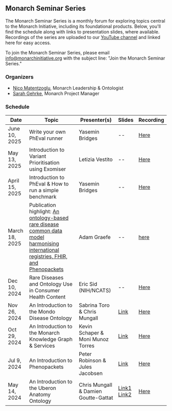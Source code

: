 ## Monarch Seminar Series

The Monarch Seminar Series is a monthly forum for exploring topics central to the Monarch Initiative, including its foundational products. Below, you'll find the schedule along with links to presentation slides, where available. Recordings of the series are uploaded to our [YouTube channel](https://www.youtube.com/@monarchinitiative) and linked here for easy access.

To join the Monarch Seminar Series, please email info@monarchinitiative.org with the subject line: "Join the Monarch Seminar Series."

### Organizers 
- [Nico Matentzoglu](https://orcid.org/0000-0002-7356-1779), Monarch Leadership & Ontologist  
- [Sarah Gehrke](https://orcid.org/0000-0003-3245-2880), Monarch Project Manager 

### Schedule 
| Date   | Topic   | Presenter(s) | Slides | Recording |
| -- | -- | -- | -- | --|
| June 10, 2025 | Write your own PhEval runner | Yasemin Bridges | -- | [Here](https://youtu.be/GMYzQO4OcfU?si=bBW0zNzTzBixWs3z) |
| May 13, 2025 | Introduction to Variant Prioritisation using Exomiser | Letizia Vestito | -- | [Here](https://youtu.be/Se5nRnbrWKs?si=kTI_TJstgrahF8TY) |
| April 15, 2025 | Introduction to PhEval & How to run a simple benchmark | Yasemin Bridges | -- | [Here](https://youtu.be/nIPzVN99UWc?si=gnUjOewlFrtBgfKf) |
| March 18, 2025 | Publication highlight: [An ontology-based rare disease common data model harmonising international registries, FHIR, and Phenopackets](https://www.nature.com/articles/s41597-025-04558-z) | Adam Graefe | -- | [here](https://youtu.be/0uytK1S4kKI?si=KUb0jSyNTl1V2ZYf)|
| Dec 10, 2024 | Rare Diseases and Ontology Use in Consumer Health Content | Eric Sid (NIH/NCATS) | -- | [Here](https://youtu.be/kWqDLtOW-TY?si=H58v5hVGrnk0NVhY) |
| Nov 26, 2024 | An Introduction to the Mondo Disease Ontology  | Sabrina Toro & Chris Mungall  | [Link](https://docs.google.com/presentation/d/1yFwKudg8ShXRJmWQaO7LGW-D2EazgetSuVlWARFHhn8/edit#slide=id.g2e6f9305531_0_128) | [Here](https://youtu.be/f3aDoNmcR0M?si=B1Aa-4mMSLN6lF8j) |
| Oct 29, 2024 | An Introduction to the Monarch Knowledge Graph & Services  | Kevin Schaper & Moni Munoz Torres  | [Link](https://docs.google.com/presentation/d/1_R6bjhiTXu9TemzqB2k770G2BndxE73aQZUH2LlnhEM/edit#slide=id.g2878b95946a_1_64)  | [Here](https://youtu.be/z11xZKBEO-U?si=B2VkbsgIz1irjm3H)   |
| Jul 9, 2024  | An Introduction to Phenopackets | Peter Robinson & Jules Jacobsen | [Link](https://docs.google.com/presentation/d/1_fvQnUSXTFTGEALbuBFjniGuMYd-yE0W8tBbReio-MU/edit#slide=id.g2db6772adf1_0_319)       | [Here](https://youtu.be/Ym5rC2Op_PM?si=fzLmLd4IiIRLI2R4) |
| May 14, 2024 | An Introduction to the Uberon Anatomy Ontology | Chris Mungall & Damien Goutte-Gattat | [Link1](https://docs.google.com/presentation/d/15JyOunBw6R_xcs7wBWdZZPvmcQsPLKUDa6ycEqa5NE4/edit#slide=id.g2445be87c8e_0_0)<br> [Link2](https://drive.google.com/file/d/1nNFfNWcuT30wlGrkxqRWnq2Q5l_r87w7/view?usp=sharing) | [Here](https://youtu.be/HmFhTk0Bahs?feature=shared)      |



